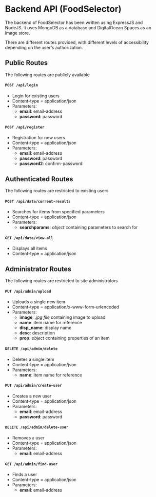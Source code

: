 # Backend API (FoodSelector)

The backend of FoodSelector has been written using ExpressJS and NodeJS. It uses MongoDB as a database and DigitalOcean Spaces as an image store.

There are different routes provided, with different levels of accessibility depending on the user's authorization.


## Public Routes

The following routes are publicly available

#### `POST /api/login`
 - Login for existing users 
 - Content-type = application/json 
 - Parameters:
	 - **email**: email-address
	 - **password**: password

#### `POST /api/register`
 - Registration for new users
 - Content-type = application/json 
 - Parameters:
	 - **email**: email-address
	 - **password**: password
	 - **password2**: confirm-password

## Authenticated Routes

The following routes are restricted to existing users

#### `POST /api/data/current-results`
 - Searches for items from specified parameters
 - Content-type = application/json 
 - Parameters:
	 - **searchparams**: *object* containing parameters to search for


#### `GET /api/data/view-all`
 - Displays all items
 - Content-type = application/json


## Administrator Routes

The following routes are restricted to site administrators

#### `PUT /api/admin/upload`
 - Uploads a single new item
 - Content-type = application/x-www-form-urlencoded
  - Parameters:
	 - **image**: *.jpg file* containing image to upload
	 - **name**: item name for reference
	 - **disp_name**: display name
	 - **desc**: description
	 - **prop**: *object* containing properties of an item

#### `DELETE /api/admin/delete`
 - Deletes a single item
 - Content-type = application/json
  - Parameters:
	 - **name**: item name for reference

#### `PUT /api/admin/create-user`
 - Creates a new user
 - Content-type = application/json
  - Parameters:
	 - **email**: email-address
	 - **password**: password

#### `DELETE /api/admin/delete-user`
 - Removes a user
 - Content-type = application/json
  - Parameters:
	 - **email**: email-address

#### `GET /api/admin/find-user`
 - Finds a user
 - Content-type = application/json
  - Parameters:
	 - **email**: email-address
